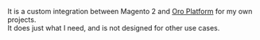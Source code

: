 It is a custom integration between Magento 2 and [Oro Platform](https://www.orocrm.com/oro-platform) for my own projects.  
It does just what I need, and is not designed for other use cases.  

